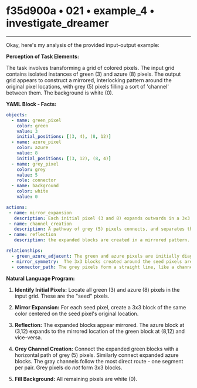 # f35d900a • 021 • example_4 • investigate_dreamer

---
Okay, here's my analysis of the provided input-output example:

**Perception of Task Elements:**

The task involves transforming a grid of colored pixels. The input grid contains isolated instances of green (3) and azure (8) pixels. The output grid appears to construct a mirrored, interlocking pattern around the original pixel locations, with grey (5) pixels filling a sort of 'channel' between them. The background is white (0).

**YAML Block - Facts:**



```yaml
objects:
  - name: green_pixel
    color: green
    value: 3
    initial_positions: [(3, 4), (8, 12)]
  - name: azure_pixel
    color: azure
    value: 8
    initial_positions: [(3, 12), (8, 4)]
  - name: grey_pixel
    color: grey
    value: 5
    role: connector
  - name: background
    color: white
    value: 0

actions:
 - name: mirror_expansion
   description: Each initial pixel (3 and 8) expands outwards in a 3x3 mirrored block.
 - name: channel_creation
   description: A pathway of grey (5) pixels connects, and separates the original and mirrored blocks of the same color.
 - name: reflection
   description: the expanded blocks are created in a mirrored pattern.

relationships:
  - green_azure_adjacent: The green and azure pixels are initially diagonally adjacent to each other.
  - mirror_symmetry:  The 3x3 blocks created around the seed pixels are mirror images across rows and columns.
  - connector_path: The grey pixels form a straight line, like a channel, between mirror-expanded sections of same-color blocks.

```



**Natural Language Program:**

1. **Identify Initial Pixels:** Locate all green (3) and azure (8) pixels in the input grid.  These are the "seed" pixels.

2. **Mirror Expansion:** For each seed pixel, create a 3x3 block of the same color centered on the seed pixel's original location.

3. **Reflection:** The expanded blocks appear mirrored. The azure block at (3,12) expands to the mirrored location of the green block at (8,12) and vice-versa.

4. **Grey Channel Creation:**  Connect the expanded green blocks with a horizontal path of grey (5) pixels. Similarly connect expanded azure blocks. The gray channels follow the most direct route - one segment per pair. Grey pixels do *not* form 3x3 blocks.

5. **Fill Background:** All remaining pixels are white (0).

